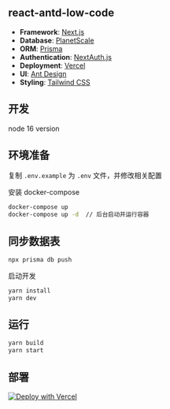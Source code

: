 ## react-antd-low-code

- **Framework**: [Next.js](https://nextjs.org/)
- **Database**: [PlanetScale](https://planetscale.com)
- **ORM**: [Prisma](https://prisma.io/)
- **Authentication**: [NextAuth.js](https://next-auth.js.org/)
- **Deployment**: [Vercel](https://vercel.com)
- **UI**: [Ant Design](http://ant.design/)
- **Styling**: [Tailwind CSS](https://tailwindcss.com/)

## 开发

node 16 version

## 环境准备
复制 `.env.example` 为 `.env` 文件，并修改相关配置

安装 docker-compose

```bash
docker-compose up
docker-compose up -d  // 后台启动并运行容器
```

## 同步数据表

```bash
npx prisma db push
```

启动开发

```bash
yarn install
yarn dev
```

## 运行

```bash
yarn build
yarn start
```

## 部署

[![Deploy with Vercel](https://vercel.com/button)](https://vercel.com/new/git/external?repository-url=https://github.com/maqi1520/react-antd-low-code&project-name=react-antd-low-code&repository-name=react-antd-low-code)
